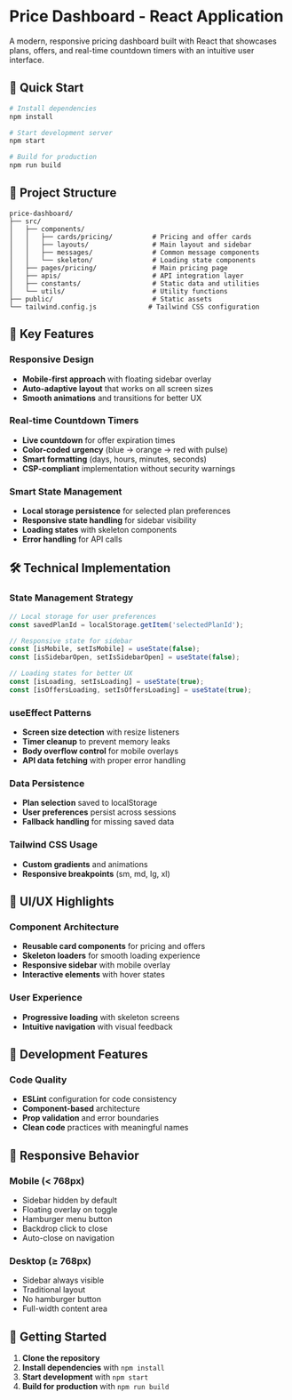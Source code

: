 # Price Dashboard - React Application

A modern, responsive pricing dashboard built with React that showcases plans, offers, and real-time countdown timers with an intuitive user interface.

## 🚀 Quick Start

```bash
# Install dependencies
npm install

# Start development server
npm start

# Build for production
npm run build
```

## 📁 Project Structure

```
price-dashboard/
├── src/
│   ├── components/
│   │   ├── cards/pricing/          # Pricing and offer cards
│   │   ├── layouts/                # Main layout and sidebar
│   │   ├── messages/               # Common message components
│   │   └── skeleton/               # Loading state components
│   ├── pages/pricing/              # Main pricing page
│   ├── apis/                       # API integration layer
│   ├── constants/                  # Static data and utilities
│   └── utils/                      # Utility functions
├── public/                         # Static assets
└── tailwind.config.js             # Tailwind CSS configuration
```

## 🎯 Key Features

### **Responsive Design**
- **Mobile-first approach** with floating sidebar overlay
- **Auto-adaptive layout** that works on all screen sizes
- **Smooth animations** and transitions for better UX

### **Real-time Countdown Timers**
- **Live countdown** for offer expiration times
- **Color-coded urgency** (blue → orange → red with pulse)
- **Smart formatting** (days, hours, minutes, seconds)
- **CSP-compliant** implementation without security warnings

### **Smart State Management**
- **Local storage persistence** for selected plan preferences
- **Responsive state handling** for sidebar visibility
- **Loading states** with skeleton components
- **Error handling** for API calls

## 🛠 Technical Implementation

### **State Management Strategy**
```javascript
// Local storage for user preferences
const savedPlanId = localStorage.getItem('selectedPlanId');

// Responsive state for sidebar
const [isMobile, setIsMobile] = useState(false);
const [isSidebarOpen, setIsSidebarOpen] = useState(false);

// Loading states for better UX
const [isLoading, setIsLoading] = useState(true);
const [isOffersLoading, setIsOffersLoading] = useState(true);
```

### **useEffect Patterns**
- **Screen size detection** with resize listeners
- **Timer cleanup** to prevent memory leaks
- **Body overflow control** for mobile overlays
- **API data fetching** with proper error handling

### **Data Persistence**
- **Plan selection** saved to localStorage
- **User preferences** persist across sessions
- **Fallback handling** for missing saved data

### **Tailwind CSS Usage**
- **Custom gradients** and animations
- **Responsive breakpoints** (sm, md, lg, xl)

## 🎨 UI/UX Highlights

### **Component Architecture**
- **Reusable card components** for pricing and offers
- **Skeleton loaders** for smooth loading experience
- **Responsive sidebar** with mobile overlay
- **Interactive elements** with hover states

### **User Experience**
- **Progressive loading** with skeleton screens
- **Intuitive navigation** with visual feedback

## 🔧 Development Features

### **Code Quality**
- **ESLint** configuration for code consistency
- **Component-based** architecture
- **Prop validation** and error boundaries
- **Clean code** practices with meaningful names


## 📱 Responsive Behavior

### **Mobile (< 768px)**
- Sidebar hidden by default
- Floating overlay on toggle
- Hamburger menu button
- Backdrop click to close
- Auto-close on navigation

### **Desktop (≥ 768px)**
- Sidebar always visible
- Traditional layout
- No hamburger button
- Full-width content area

## 🚀 Getting Started

1. **Clone the repository**
2. **Install dependencies** with `npm install`
3. **Start development** with `npm start`
4. **Build for production** with `npm run build`
